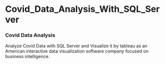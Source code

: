 # Covid_Data_Analysis_With_SQL_Server
### Covid Data Analysis
Analyze Covid Data with SQL Server and Visualize it by tableau as an American interactive data visualization software company focused on business intelligence.
